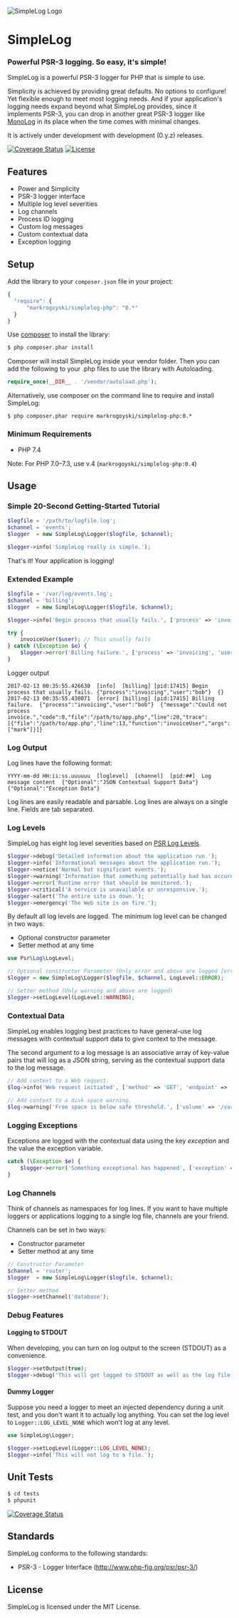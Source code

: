 ![SimpleLog Logo](https://github.com/markrogoyski/simplelog-php/blob/main/docs/image/SimpleLogLogo.png?raw=true)

SimpleLog
=====================

### Powerful PSR-3 logging. So easy, it's simple!

SimpleLog is a powerful PSR-3 logger for PHP that is simple to use.

Simplicity is achieved by providing great defaults. No options to configure! Yet flexible enough to meet most logging needs.
And if your application's logging needs expand beyond what SimpleLog provides, since it implements PSR-3, you can drop in
another great PSR-3 logger like [MonoLog](https://github.com/Seldaek/monolog) in its place when the time comes with minimal changes.

It is actively under development with development (0.y.z) releases.

[![Coverage Status](https://coveralls.io/repos/github/markrogoyski/simplelog-php/badge.svg?branch=master)](https://coveralls.io/github/markrogoyski/simplelog-php?branch=master)
[![License](https://poser.pugx.org/markrogoyski/simplelog-php/license)](https://packagist.org/packages/markrogoyski/simplelog-php)

Features
--------

 * Power and Simplicity
 * PSR-3 logger interface
 * Multiple log level severities
 * Log channels
 * Process ID logging
 * Custom log messages
 * Custom contextual data
 * Exception logging

Setup
-----

 Add the library to your `composer.json` file in your project:

```javascript
{
  "require": {
      "markrogoyski/simplelog-php": "0.*"
  }
}
```

Use [composer](http://getcomposer.org) to install the library:

```bash
$ php composer.phar install
```

Composer will install SimpleLog inside your vendor folder. Then you can add the following to your
.php files to use the library with Autoloading.

```php
require_once(__DIR__ . '/vendor/autoload.php');
```

Alternatively, use composer on the command line to require and install SimpleLog:

```
$ php composer.phar require markrogoyski/simplelog-php:0.*
```

### Minimum Requirements
 * PHP 7.4

Note: For PHP 7.0–7.3, use v.4 (`markrogoyski/simplelog-php:0.4`)

Usage
-----

### Simple 20-Second Getting-Started Tutorial
```php
$logfile = '/path/to/logfile.log';
$channel = 'events';
$logger  = new SimpleLog\Logger($logfile, $channel);

$logger->info('SimpleLog really is simple.');
```

That's it! Your application is logging!

### Extended Example
```php
$logfile = '/var/log/events.log';
$channel = 'billing';
$logger  = new SimpleLog\Logger($logfile, $channel);

$logger->info('Begin process that usually fails.', ['process' => 'invoicing', 'user' => $user]);

try {
    invoiceUser($user); // This usually fails
} catch (\Exception $e) {
    $logger->error('Billing failure.', ['process' => 'invoicing', 'user' => $user, 'exception' => $e]);
}
```

Logger output
```
2017-02-13 00:35:55.426630  [info]  [billing] [pid:17415] Begin process that usually fails. {"process":"invoicing","user":"bob"}  {}
2017-02-13 00:35:55.430071  [error] [billing] [pid:17415] Billing failure.  {"process":"invoicing","user":"bob"}  {"message":"Could not process invoice.","code":0,"file":"/path/to/app.php","line":20,"trace":[{"file":"/path/to/app.php","line":13,"function":"invoiceUser","args":["mark"]}]}
```

### Log Output
Log lines have the following format:
```
YYYY-mm-dd HH:ii:ss.uuuuuu  [loglevel]  [channel]  [pid:##]  Log message content  {"Optional":"JSON Contextual Support Data"}  {"Optional":"Exception Data"}
```

Log lines are easily readable and parsable. Log lines are always on a single line. Fields are tab separated.

### Log Levels

SimpleLog has eight log level severities based on [PSR Log Levels](http://www.php-fig.org/psr/psr-3/#psrlogloglevel).

```php
$logger->debug('Detailed information about the application run.');
$logger->info('Informational messages about the application run.');
$logger->notice('Normal but significant events.');
$logger->warning('Information that something potentially bad has occured.');
$logger->error('Runtime error that should be monitored.');
$logger->critical('A service is unavailable or unresponsive.');
$logger->alert('The entire site is down.');
$logger->emergency('The Web site is on fire.');
```

By default all log levels are logged. The minimum log level can be changed in two ways:
 * Optional constructor parameter
 * Setter method at any time

```php
use Psr\Log\LogLevel;

// Optional constructor Parameter (Only error and above are logged [error, critical, alert, emergency])
$logger = new SimpleLog\Logger($logfile, $channel, LogLevel::ERROR);

// Setter method (Only warning and above are logged)
$logger->setLogLevel(LogLevel::WARNING);
```

### Contextual Data
SimpleLog enables logging best practices to have general-use log messages with contextual support data to give context to the message.

The second argument to a log message is an associative array of key-value pairs that will log as a JSON string, serving as the contextual support data to the log message.

```php
// Add context to a Web request.
$log->info('Web request initiated', ['method' => 'GET', 'endpoint' => 'user/account', 'queryParameters' => 'id=1234']);

// Add context to a disk space warning.
$log->warning('Free space is below safe threshold.', ['volume' => '/var/log', 'availablePercent' => 4]);
```

### Logging Exceptions
Exceptions are logged with the contextual data using the key *exception* and the value the exception variable.

```php
catch (\Exception $e) {
    $logger->error('Something exceptional has happened', ['exception' => $e]);
}
```

### Log Channels
Think of channels as namespaces for log lines. If you want to have multiple loggers or applications logging to a single log file, channels are your friend.

Channels can be set in two ways:
 * Constructor parameter
 * Setter method at any time

```php
// Constructor Parameter
$channel = 'router';
$logger  = new SimpleLog\Logger($logfile, $channel);

// Setter method
$logger->setChannel('database');
```

### Debug Features
#### Logging to STDOUT
When developing, you can turn on log output to the screen (STDOUT) as a convenience.

```php
$logger->setOutput(true);
$logger->debug('This will get logged to STDOUT as well as the log file.');
```

#### Dummy Logger
Suppose you need a logger to meet an injected dependency during a unit test, and you don't want it to actually log anything.
You can set the log level to ```Logger::LOG_LEVEL_NONE``` which won't log at any level.

```php
use SimpleLog\Logger;

$logger->setLogLevel(Logger::LOG_LEVEL_NONE);
$logger->info('This will not log to a file.');
```

Unit Tests
----------

```bash
$ cd tests
$ phpunit
```

[![Coverage Status](https://coveralls.io/repos/github/markrogoyski/simplelog-php/badge.svg?branch=master)](https://coveralls.io/github/markrogoyski/simplelog-php?branch=master)

Standards
---------

SimpleLog conforms to the following standards:

 * PSR-3 - Logger Interface (http://www.php-fig.org/psr/psr-3/)

License
-------

SimpleLog is licensed under the MIT License.
